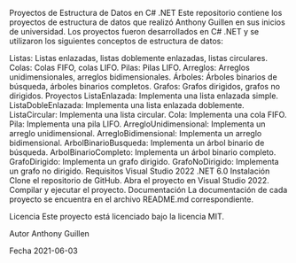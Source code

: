 Proyectos de Estructura de Datos en C# .NET
Este repositorio contiene los proyectos de estructura de datos que realizó Anthony Guillen en sus inicios de universidad. Los proyectos fueron desarrollados en C# .NET y se utilizaron los siguientes conceptos de estructura de datos:

Listas: Listas enlazadas, listas doblemente enlazadas, listas circulares.
Colas: Colas FIFO, colas LIFO.
Pilas: Pilas LIFO.
Arreglos: Arreglos unidimensionales, arreglos bidimensionales.
Árboles: Árboles binarios de búsqueda, árboles binarios completos.
Grafos: Grafos dirigidos, grafos no dirigidos.
Proyectos
ListaEnlazada: Implementa una lista enlazada simple.
ListaDobleEnlazada: Implementa una lista enlazada doblemente.
ListaCircular: Implementa una lista circular.
Cola: Implementa una cola FIFO.
Pila: Implementa una pila LIFO.
ArregloUnidimensional: Implementa un arreglo unidimensional.
ArregloBidimensional: Implementa un arreglo bidimensional.
ArbolBinarioBusqueda: Implementa un árbol binario de búsqueda.
ArbolBinarioCompleto: Implementa un árbol binario completo.
GrafoDirigido: Implementa un grafo dirigido.
GrafoNoDirigido: Implementa un grafo no dirigido.
Requisitos
Visual Studio 2022
.NET 6.0
Instalación
Clone el repositorio de GitHub.
Abra el proyecto en Visual Studio 2022.
Compilar y ejecutar el proyecto.
Documentación
La documentación de cada proyecto se encuentra en el archivo README.md correspondiente.

Licencia
Este proyecto está licenciado bajo la licencia MIT.

Autor
Anthony Guillen

Fecha
2021-06-03
